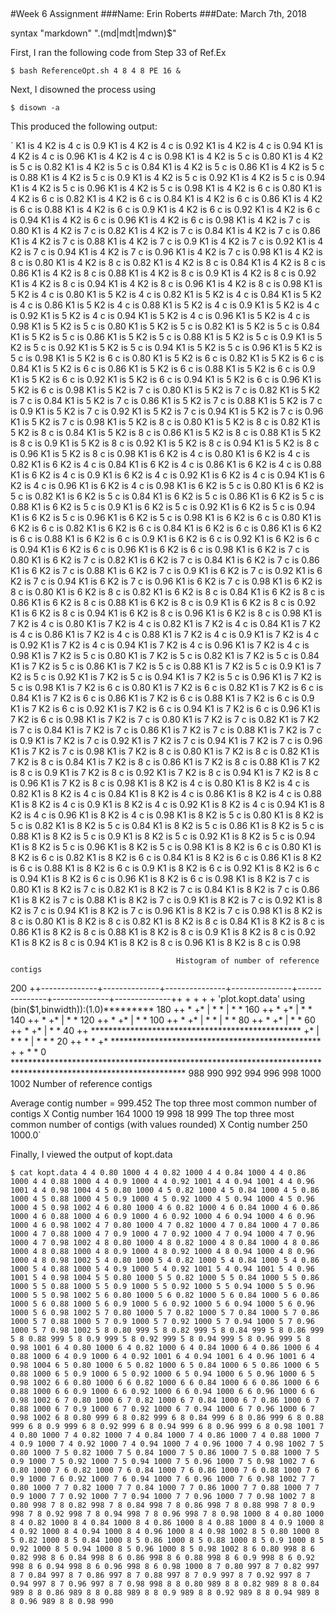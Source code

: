 ##
#Week 6 Assignment
###Name: Erin Roberts
###Date: March 7th, 2018

syntax "markdown" "\.(md|mdt|mdwn)$"

First, I ran the following code from Step 33 of Ref.Ex

`$ bash ReferenceOpt.sh 4 8 4 8 PE 16 &`

Next, I disowned the process using

`$ disown -a`

This produced the following output:

`
K1 is 4 K2 is 4 c is 0.9
K1 is 4 K2 is 4 c is 0.92
K1 is 4 K2 is 4 c is 0.94
K1 is 4 K2 is 4 c is 0.96
K1 is 4 K2 is 4 c is 0.98
K1 is 4 K2 is 5 c is 0.80
K1 is 4 K2 is 5 c is 0.82
K1 is 4 K2 is 5 c is 0.84
K1 is 4 K2 is 5 c is 0.86
K1 is 4 K2 is 5 c is 0.88
K1 is 4 K2 is 5 c is 0.9
K1 is 4 K2 is 5 c is 0.92
K1 is 4 K2 is 5 c is 0.94
K1 is 4 K2 is 5 c is 0.96
K1 is 4 K2 is 5 c is 0.98
K1 is 4 K2 is 6 c is 0.80
K1 is 4 K2 is 6 c is 0.82
K1 is 4 K2 is 6 c is 0.84
K1 is 4 K2 is 6 c is 0.86
K1 is 4 K2 is 6 c is 0.88
K1 is 4 K2 is 6 c is 0.9
K1 is 4 K2 is 6 c is 0.92
K1 is 4 K2 is 6 c is 0.94
K1 is 4 K2 is 6 c is 0.96
K1 is 4 K2 is 6 c is 0.98
K1 is 4 K2 is 7 c is 0.80
K1 is 4 K2 is 7 c is 0.82
K1 is 4 K2 is 7 c is 0.84
K1 is 4 K2 is 7 c is 0.86
K1 is 4 K2 is 7 c is 0.88
K1 is 4 K2 is 7 c is 0.9
K1 is 4 K2 is 7 c is 0.92
K1 is 4 K2 is 7 c is 0.94
K1 is 4 K2 is 7 c is 0.96
K1 is 4 K2 is 7 c is 0.98
K1 is 4 K2 is 8 c is 0.80
K1 is 4 K2 is 8 c is 0.82
K1 is 4 K2 is 8 c is 0.84
K1 is 4 K2 is 8 c is 0.86
K1 is 4 K2 is 8 c is 0.88
K1 is 4 K2 is 8 c is 0.9
K1 is 4 K2 is 8 c is 0.92
K1 is 4 K2 is 8 c is 0.94
K1 is 4 K2 is 8 c is 0.96
K1 is 4 K2 is 8 c is 0.98
K1 is 5 K2 is 4 c is 0.80
K1 is 5 K2 is 4 c is 0.82
K1 is 5 K2 is 4 c is 0.84
K1 is 5 K2 is 4 c is 0.86
K1 is 5 K2 is 4 c is 0.88
K1 is 5 K2 is 4 c is 0.9
K1 is 5 K2 is 4 c is 0.92
K1 is 5 K2 is 4 c is 0.94
K1 is 5 K2 is 4 c is 0.96
K1 is 5 K2 is 4 c is 0.98
K1 is 5 K2 is 5 c is 0.80
K1 is 5 K2 is 5 c is 0.82
K1 is 5 K2 is 5 c is 0.84
K1 is 5 K2 is 5 c is 0.86
K1 is 5 K2 is 5 c is 0.88
K1 is 5 K2 is 5 c is 0.9
K1 is 5 K2 is 5 c is 0.92
K1 is 5 K2 is 5 c is 0.94
K1 is 5 K2 is 5 c is 0.96
K1 is 5 K2 is 5 c is 0.98
K1 is 5 K2 is 6 c is 0.80
K1 is 5 K2 is 6 c is 0.82
K1 is 5 K2 is 6 c is 0.84
K1 is 5 K2 is 6 c is 0.86
K1 is 5 K2 is 6 c is 0.88
K1 is 5 K2 is 6 c is 0.9
K1 is 5 K2 is 6 c is 0.92
K1 is 5 K2 is 6 c is 0.94
K1 is 5 K2 is 6 c is 0.96
K1 is 5 K2 is 6 c is 0.98
K1 is 5 K2 is 7 c is 0.80
K1 is 5 K2 is 7 c is 0.82
K1 is 5 K2 is 7 c is 0.84
K1 is 5 K2 is 7 c is 0.86
K1 is 5 K2 is 7 c is 0.88
K1 is 5 K2 is 7 c is 0.9
K1 is 5 K2 is 7 c is 0.92
K1 is 5 K2 is 7 c is 0.94
K1 is 5 K2 is 7 c is 0.96
K1 is 5 K2 is 7 c is 0.98
K1 is 5 K2 is 8 c is 0.80
K1 is 5 K2 is 8 c is 0.82
K1 is 5 K2 is 8 c is 0.84
K1 is 5 K2 is 8 c is 0.86
K1 is 5 K2 is 8 c is 0.88
K1 is 5 K2 is 8 c is 0.9
K1 is 5 K2 is 8 c is 0.92
K1 is 5 K2 is 8 c is 0.94
K1 is 5 K2 is 8 c is 0.96
K1 is 5 K2 is 8 c is 0.98
K1 is 6 K2 is 4 c is 0.80
K1 is 6 K2 is 4 c is 0.82
K1 is 6 K2 is 4 c is 0.84
K1 is 6 K2 is 4 c is 0.86
K1 is 6 K2 is 4 c is 0.88
K1 is 6 K2 is 4 c is 0.9
K1 is 6 K2 is 4 c is 0.92
K1 is 6 K2 is 4 c is 0.94
K1 is 6 K2 is 4 c is 0.96
K1 is 6 K2 is 4 c is 0.98
K1 is 6 K2 is 5 c is 0.80
K1 is 6 K2 is 5 c is 0.82
K1 is 6 K2 is 5 c is 0.84
K1 is 6 K2 is 5 c is 0.86
K1 is 6 K2 is 5 c is 0.88
K1 is 6 K2 is 5 c is 0.9
K1 is 6 K2 is 5 c is 0.92
K1 is 6 K2 is 5 c is 0.94
K1 is 6 K2 is 5 c is 0.96
K1 is 6 K2 is 5 c is 0.98
K1 is 6 K2 is 6 c is 0.80
K1 is 6 K2 is 6 c is 0.82
K1 is 6 K2 is 6 c is 0.84
K1 is 6 K2 is 6 c is 0.86
K1 is 6 K2 is 6 c is 0.88
K1 is 6 K2 is 6 c is 0.9
K1 is 6 K2 is 6 c is 0.92
K1 is 6 K2 is 6 c is 0.94
K1 is 6 K2 is 6 c is 0.96
K1 is 6 K2 is 6 c is 0.98
K1 is 6 K2 is 7 c is 0.80
K1 is 6 K2 is 7 c is 0.82
K1 is 6 K2 is 7 c is 0.84
K1 is 6 K2 is 7 c is 0.86
K1 is 6 K2 is 7 c is 0.88
K1 is 6 K2 is 7 c is 0.9
K1 is 6 K2 is 7 c is 0.92
K1 is 6 K2 is 7 c is 0.94
K1 is 6 K2 is 7 c is 0.96
K1 is 6 K2 is 7 c is 0.98
K1 is 6 K2 is 8 c is 0.80
K1 is 6 K2 is 8 c is 0.82
K1 is 6 K2 is 8 c is 0.84
K1 is 6 K2 is 8 c is 0.86
K1 is 6 K2 is 8 c is 0.88
K1 is 6 K2 is 8 c is 0.9
K1 is 6 K2 is 8 c is 0.92
K1 is 6 K2 is 8 c is 0.94
K1 is 6 K2 is 8 c is 0.96
K1 is 6 K2 is 8 c is 0.98
K1 is 7 K2 is 4 c is 0.80
K1 is 7 K2 is 4 c is 0.82
K1 is 7 K2 is 4 c is 0.84
K1 is 7 K2 is 4 c is 0.86
K1 is 7 K2 is 4 c is 0.88
K1 is 7 K2 is 4 c is 0.9
K1 is 7 K2 is 4 c is 0.92
K1 is 7 K2 is 4 c is 0.94
K1 is 7 K2 is 4 c is 0.96
K1 is 7 K2 is 4 c is 0.98
K1 is 7 K2 is 5 c is 0.80
K1 is 7 K2 is 5 c is 0.82
K1 is 7 K2 is 5 c is 0.84
K1 is 7 K2 is 5 c is 0.86
K1 is 7 K2 is 5 c is 0.88
K1 is 7 K2 is 5 c is 0.9
K1 is 7 K2 is 5 c is 0.92
K1 is 7 K2 is 5 c is 0.94
K1 is 7 K2 is 5 c is 0.96
K1 is 7 K2 is 5 c is 0.98
K1 is 7 K2 is 6 c is 0.80
K1 is 7 K2 is 6 c is 0.82
K1 is 7 K2 is 6 c is 0.84
K1 is 7 K2 is 6 c is 0.86
K1 is 7 K2 is 6 c is 0.88
K1 is 7 K2 is 6 c is 0.9
K1 is 7 K2 is 6 c is 0.92
K1 is 7 K2 is 6 c is 0.94
K1 is 7 K2 is 6 c is 0.96
K1 is 7 K2 is 6 c is 0.98
K1 is 7 K2 is 7 c is 0.80
K1 is 7 K2 is 7 c is 0.82
K1 is 7 K2 is 7 c is 0.84
K1 is 7 K2 is 7 c is 0.86
K1 is 7 K2 is 7 c is 0.88
K1 is 7 K2 is 7 c is 0.9
K1 is 7 K2 is 7 c is 0.92
K1 is 7 K2 is 7 c is 0.94
K1 is 7 K2 is 7 c is 0.96
K1 is 7 K2 is 7 c is 0.98
K1 is 7 K2 is 8 c is 0.80
K1 is 7 K2 is 8 c is 0.82
K1 is 7 K2 is 8 c is 0.84
K1 is 7 K2 is 8 c is 0.86
K1 is 7 K2 is 8 c is 0.88
K1 is 7 K2 is 8 c is 0.9
K1 is 7 K2 is 8 c is 0.92
K1 is 7 K2 is 8 c is 0.94
K1 is 7 K2 is 8 c is 0.96
K1 is 7 K2 is 8 c is 0.98
K1 is 8 K2 is 4 c is 0.80
K1 is 8 K2 is 4 c is 0.82
K1 is 8 K2 is 4 c is 0.84
K1 is 8 K2 is 4 c is 0.86
K1 is 8 K2 is 4 c is 0.88
K1 is 8 K2 is 4 c is 0.9
K1 is 8 K2 is 4 c is 0.92
K1 is 8 K2 is 4 c is 0.94
K1 is 8 K2 is 4 c is 0.96
K1 is 8 K2 is 4 c is 0.98
K1 is 8 K2 is 5 c is 0.80
K1 is 8 K2 is 5 c is 0.82
K1 is 8 K2 is 5 c is 0.84
K1 is 8 K2 is 5 c is 0.86
K1 is 8 K2 is 5 c is 0.88
K1 is 8 K2 is 5 c is 0.9
K1 is 8 K2 is 5 c is 0.92
K1 is 8 K2 is 5 c is 0.94
K1 is 8 K2 is 5 c is 0.96
K1 is 8 K2 is 5 c is 0.98
K1 is 8 K2 is 6 c is 0.80
K1 is 8 K2 is 6 c is 0.82
K1 is 8 K2 is 6 c is 0.84
K1 is 8 K2 is 6 c is 0.86
K1 is 8 K2 is 6 c is 0.88
K1 is 8 K2 is 6 c is 0.9
K1 is 8 K2 is 6 c is 0.92
K1 is 8 K2 is 6 c is 0.94
K1 is 8 K2 is 6 c is 0.96
K1 is 8 K2 is 6 c is 0.98
K1 is 8 K2 is 7 c is 0.80
K1 is 8 K2 is 7 c is 0.82
K1 is 8 K2 is 7 c is 0.84
K1 is 8 K2 is 7 c is 0.86
K1 is 8 K2 is 7 c is 0.88
K1 is 8 K2 is 7 c is 0.9
K1 is 8 K2 is 7 c is 0.92
K1 is 8 K2 is 7 c is 0.94
K1 is 8 K2 is 7 c is 0.96
K1 is 8 K2 is 7 c is 0.98
K1 is 8 K2 is 8 c is 0.80
K1 is 8 K2 is 8 c is 0.82
K1 is 8 K2 is 8 c is 0.84
K1 is 8 K2 is 8 c is 0.86
K1 is 8 K2 is 8 c is 0.88
K1 is 8 K2 is 8 c is 0.9
K1 is 8 K2 is 8 c is 0.92
K1 is 8 K2 is 8 c is 0.94
K1 is 8 K2 is 8 c is 0.96
K1 is 8 K2 is 8 c is 0.98


                                         Histogram of number of reference contigs

  200 ++--------------+--------------+---------------+---------------+---------------+--------------+--------------++
      +               +              +               +       'plot.kopt.data' using (bin($1,binwidth)):(1.0)*********
  180 ++                                                                                            *              +*
      |                                                                                             *               *
      |                                                                                             *               *
  160 ++                                                                                            *              +*
      |                                                                                             *               *
  140 ++                                                                                            *              +*
      |                                                                                             *               *
  120 ++                                                                                            *              +*
      |                                                                                             *               *
  100 ++                                                                                            *              +*
      |                                                                                             *               *
      |                                                                                             *               *
   80 ++                                                                                            *              +*
      |                                                                                             *               *
   60 ++                                                                                            *              +*
      |                                                                                             *               *
   40 ++                                             ************************************************              +*
      |                                              *                                              *               *
      |                                              *                                              *               *
   20 ++                                             *                                              *              +*
      ************************************************               +               +              *               *
    0 ***************************************************************************************************************
     988             990            992             994             996             998            1000            1002
                                                Number of reference contigs

Average contig number = 999.452
The top three most common number of contigs
X	Contig number
164	1000
19	998
18	999
The top three most common number of contigs (with values rounded)
X	Contig number
250	1000.0`

Finally, I viewed the output of kopt.data

`$ cat kopt.data
4 4 0.80 1000
4 4 0.82 1000
4 4 0.84 1000
4 4 0.86 1000
4 4 0.88 1000
4 4 0.9 1000
4 4 0.92 1001
4 4 0.94 1001
4 4 0.96 1001
4 4 0.98 1004
4 5 0.80 1000
4 5 0.82 1000
4 5 0.84 1000
4 5 0.86 1000
4 5 0.88 1000
4 5 0.9 1000
4 5 0.92 1000
4 5 0.94 1000
4 5 0.96 1000
4 5 0.98 1002
4 6 0.80 1000
4 6 0.82 1000
4 6 0.84 1000
4 6 0.86 1000
4 6 0.88 1000
4 6 0.9 1000
4 6 0.92 1000
4 6 0.94 1000
4 6 0.96 1000
4 6 0.98 1002
4 7 0.80 1000
4 7 0.82 1000
4 7 0.84 1000
4 7 0.86 1000
4 7 0.88 1000
4 7 0.9 1000
4 7 0.92 1000
4 7 0.94 1000
4 7 0.96 1000
4 7 0.98 1002
4 8 0.80 1000
4 8 0.82 1000
4 8 0.84 1000
4 8 0.86 1000
4 8 0.88 1000
4 8 0.9 1000
4 8 0.92 1000
4 8 0.94 1000
4 8 0.96 1000
4 8 0.98 1002
5 4 0.80 1000
5 4 0.82 1000
5 4 0.84 1000
5 4 0.86 1000
5 4 0.88 1000
5 4 0.9 1000
5 4 0.92 1001
5 4 0.94 1001
5 4 0.96 1001
5 4 0.98 1004
5 5 0.80 1000
5 5 0.82 1000
5 5 0.84 1000
5 5 0.86 1000
5 5 0.88 1000
5 5 0.9 1000
5 5 0.92 1000
5 5 0.94 1000
5 5 0.96 1000
5 5 0.98 1002
5 6 0.80 1000
5 6 0.82 1000
5 6 0.84 1000
5 6 0.86 1000
5 6 0.88 1000
5 6 0.9 1000
5 6 0.92 1000
5 6 0.94 1000
5 6 0.96 1000
5 6 0.98 1002
5 7 0.80 1000
5 7 0.82 1000
5 7 0.84 1000
5 7 0.86 1000
5 7 0.88 1000
5 7 0.9 1000
5 7 0.92 1000
5 7 0.94 1000
5 7 0.96 1000
5 7 0.98 1002
5 8 0.80 999
5 8 0.82 999
5 8 0.84 999
5 8 0.86 999
5 8 0.88 999
5 8 0.9 999
5 8 0.92 999
5 8 0.94 999
5 8 0.96 999
5 8 0.98 1001
6 4 0.80 1000
6 4 0.82 1000
6 4 0.84 1000
6 4 0.86 1000
6 4 0.88 1000
6 4 0.9 1000
6 4 0.92 1001
6 4 0.94 1001
6 4 0.96 1001
6 4 0.98 1004
6 5 0.80 1000
6 5 0.82 1000
6 5 0.84 1000
6 5 0.86 1000
6 5 0.88 1000
6 5 0.9 1000
6 5 0.92 1000
6 5 0.94 1000
6 5 0.96 1000
6 5 0.98 1002
6 6 0.80 1000
6 6 0.82 1000
6 6 0.84 1000
6 6 0.86 1000
6 6 0.88 1000
6 6 0.9 1000
6 6 0.92 1000
6 6 0.94 1000
6 6 0.96 1000
6 6 0.98 1002
6 7 0.80 1000
6 7 0.82 1000
6 7 0.84 1000
6 7 0.86 1000
6 7 0.88 1000
6 7 0.9 1000
6 7 0.92 1000
6 7 0.94 1000
6 7 0.96 1000
6 7 0.98 1002
6 8 0.80 999
6 8 0.82 999
6 8 0.84 999
6 8 0.86 999
6 8 0.88 999
6 8 0.9 999
6 8 0.92 999
6 8 0.94 999
6 8 0.96 999
6 8 0.98 1001
7 4 0.80 1000
7 4 0.82 1000
7 4 0.84 1000
7 4 0.86 1000
7 4 0.88 1000
7 4 0.9 1000
7 4 0.92 1000
7 4 0.94 1000
7 4 0.96 1000
7 4 0.98 1002
7 5 0.80 1000
7 5 0.82 1000
7 5 0.84 1000
7 5 0.86 1000
7 5 0.88 1000
7 5 0.9 1000
7 5 0.92 1000
7 5 0.94 1000
7 5 0.96 1000
7 5 0.98 1002
7 6 0.80 1000
7 6 0.82 1000
7 6 0.84 1000
7 6 0.86 1000
7 6 0.88 1000
7 6 0.9 1000
7 6 0.92 1000
7 6 0.94 1000
7 6 0.96 1000
7 6 0.98 1002
7 7 0.80 1000
7 7 0.82 1000
7 7 0.84 1000
7 7 0.86 1000
7 7 0.88 1000
7 7 0.9 1000
7 7 0.92 1000
7 7 0.94 1000
7 7 0.96 1000
7 7 0.98 1002
7 8 0.80 998
7 8 0.82 998
7 8 0.84 998
7 8 0.86 998
7 8 0.88 998
7 8 0.9 998
7 8 0.92 998
7 8 0.94 998
7 8 0.96 998
7 8 0.98 1000
8 4 0.80 1000
8 4 0.82 1000
8 4 0.84 1000
8 4 0.86 1000
8 4 0.88 1000
8 4 0.9 1000
8 4 0.92 1000
8 4 0.94 1000
8 4 0.96 1000
8 4 0.98 1002
8 5 0.80 1000
8 5 0.82 1000
8 5 0.84 1000
8 5 0.86 1000
8 5 0.88 1000
8 5 0.9 1000
8 5 0.92 1000
8 5 0.94 1000
8 5 0.96 1000
8 5 0.98 1002
8 6 0.80 998
8 6 0.82 998
8 6 0.84 998
8 6 0.86 998
8 6 0.88 998
8 6 0.9 998
8 6 0.92 998
8 6 0.94 998
8 6 0.96 998
8 6 0.98 1000
8 7 0.80 997
8 7 0.82 997
8 7 0.84 997
8 7 0.86 997
8 7 0.88 997
8 7 0.9 997
8 7 0.92 997
8 7 0.94 997
8 7 0.96 997
8 7 0.98 998
8 8 0.80 989
8 8 0.82 989
8 8 0.84 989
8 8 0.86 989
8 8 0.88 989
8 8 0.9 989
8 8 0.92 989
8 8 0.94 989
8 8 0.96 989
8 8 0.98 990`



